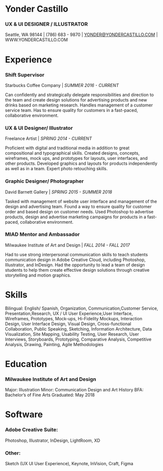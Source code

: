 # Yonder Castillo 

### UX & UI DESIGNER / ILLUSTRATOR
Seattle, WA 98144 |
(786) 683 - 9870 |
YONDER@YONDERCASTILLO.COM |
WWW.YONDERCASTILLO.COM

# **Experience** #

### **Shift Supervisor**
Starbucks Coffee Company | *SUMMER 2016 - CURRENT*

Can confidently and strategically delegate responsibilities and direction to the team
and create design solutions for advertising products and new drinks based on
marketing research. Handles management of a customer service team. Has to
ensure quality for customers in a fast-paced, collaborative environment.

### **UX & UI Designer/ Illustrator**
Freelance Artist | *SPRING 2014 - CURRENT*

Proficient with digital and traditional media in addition to great compositional and
typographical skills. Created designs, concepts, wireframes, mock ups, and
prototypes for layouts, user interfaces, and other products. Developed graphics and
layouts for products independently as well as in a team. Expert photo retouching skills.

### **Graphic Designer/ Photographer**
David Barnett Gallery | *SPRING 2015 - SUMMER 2018*

Tasked with management of website user interface and management of the design
and advertising team. Found a way to ensure quality for customer order and based
design on customer needs. Used Photoshop to advertise products, design and
advertise marketing campaigns for products in a fast-paced, collaborative environment.

### **MIAD Mentor and Ambassador**
Milwaukee Institute of Art and Design | *FALL 2014 - FALL 2017*

Had to use strong interpersonal communication skills to teach students
communication design in Adobe Creative Cloud, including Photoshop, Illustrator,
and InDesign. Had the opportunity to lead a team of design students to help them
create effective design solutions through creative storytelling and motion graphics.

# **Skills**
Bilingual: English/ Spanish, Organization, Communication,Customer Service, Presentation,Research, UX / UI User Experience,User
Interface, Wireframes, Prototypes, Mock-ups, Hi-Fidelity Mockups, Interaction Design, User Interface Design, Visual Design,
Cross-functional Collaboration, Public Speaking, Sketching, Information Architecture, Data Visualization, Site Mapping, Usability
Testing, User Research, User Interviews, Storyboards, Prototyping, Comparative Analysis, Competitive Analysis, Drawing, Painting,
Agile Methodologies

# **Education**
### Milwaukee Institute of Art and Design
 Major: Illustration
 Minor: Communication Design
and Art History
 BFA: Bachelor’s of Fine Arts
Graduated: May 2018

# **Software**
### Adobe Creative Suite:
Photoshop, Illustrator, InDesign,
LightRoom, XD
### Other:
Sketch (UX UI User Experience),
Keynote, InVision, Craft, Figma

